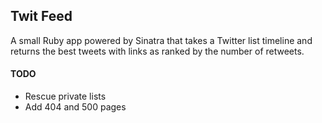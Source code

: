 ## Twit Feed ##

A small Ruby app powered by Sinatra that takes a Twitter list timeline and returns the best tweets with links as ranked by the number of retweets.

#### TODO ####
*  Rescue private lists
*  Add 404 and 500 pages